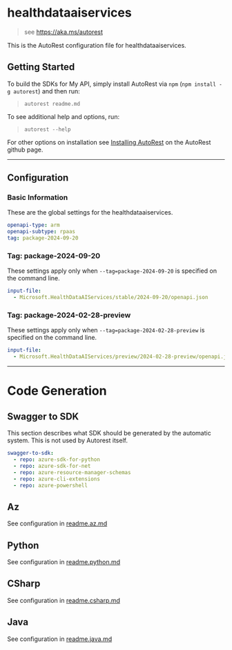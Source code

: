 # healthdataaiservices

> see https://aka.ms/autorest

This is the AutoRest configuration file for healthdataaiservices.

## Getting Started

To build the SDKs for My API, simply install AutoRest via `npm` (`npm install -g autorest`) and then run:

> `autorest readme.md`

To see additional help and options, run:

> `autorest --help`

For other options on installation see [Installing AutoRest](https://aka.ms/autorest/install) on the AutoRest github page.

---

## Configuration

### Basic Information

These are the global settings for the healthdataaiservices.

```yaml
openapi-type: arm
openapi-subtype: rpaas
tag: package-2024-09-20
```

### Tag: package-2024-09-20

These settings apply only when `--tag=package-2024-09-20` is specified on the command line.

```yaml $(tag) == 'package-2024-09-20'
input-file:
  - Microsoft.HealthDataAIServices/stable/2024-09-20/openapi.json
```

### Tag: package-2024-02-28-preview

These settings apply only when `--tag=package-2024-02-28-preview` is specified on the command line.

```yaml $(tag) == 'package-2024-02-28-preview'
input-file:
  - Microsoft.HealthDataAIServices/preview/2024-02-28-preview/openapi.json
```

---

# Code Generation

## Swagger to SDK

This section describes what SDK should be generated by the automatic system.
This is not used by Autorest itself.

```yaml $(swagger-to-sdk)
swagger-to-sdk:
  - repo: azure-sdk-for-python
  - repo: azure-sdk-for-net
  - repo: azure-resource-manager-schemas
  - repo: azure-cli-extensions
  - repo: azure-powershell
```
## Az

See configuration in [readme.az.md](./readme.az.md)

## Python

See configuration in [readme.python.md](./readme.python.md)

## CSharp

See configuration in [readme.csharp.md](./readme.csharp.md)

## Java

See configuration in [readme.java.md](./readme.java.md)
